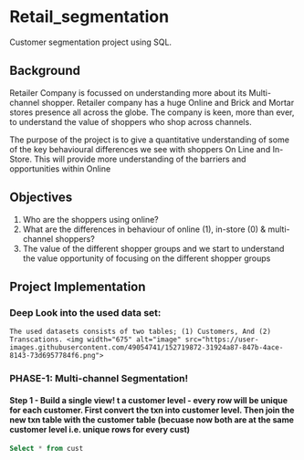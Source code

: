 # Retail_segmentation
Customer segmentation project using SQL.


## Background

Retailer Company is focussed on understanding more about its Multi-channel shopper. Retailer company has a huge Online and Brick and Mortar stores presence all across the globe. The company is keen, more than ever, to understand the value of shoppers who shop across channels.

The purpose of the project is to give a quantitative understanding of some of the key behavioural differences we see with shoppers On Line and In-Store. This will provide more understanding of the barriers and opportunities within Online


## Objectives
1.	Who are the shoppers using online?
2.	What are the differences in behaviour of online (1), in-store (0) & multi-channel shoppers?
3.	The value of the different shopper groups and we start to understand the value opportunity of focusing on the different shopper groups


## Project Implementation
### Deep Look into the used data set:
    The used datasets consists of two tables; (1) Customers, And (2) Transcations. <img width="675" alt="image" src="https://user-images.githubusercontent.com/49054741/152719872-31924a87-847b-4ace-8143-73d6957784f6.png">

### PHASE-1: Multi-channel Segmentation!
#### Step 1 - Build a single view! t a customer level - every row will be unique for each customer.  First convert the txn into customer level. Then join the new txn table with the customer table (becuase now both are at the same customer level i.e. unique rows for every cust)
 ```sql
 Select * from cust
 ```
